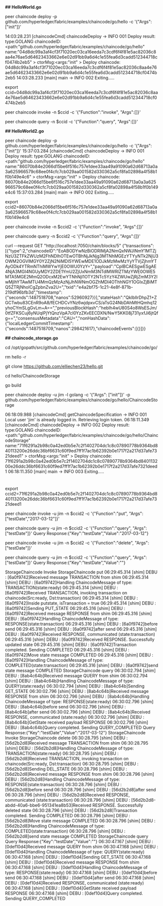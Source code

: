 **## HelloWorld.go**

peer chaincode deploy -p github.com/hyperledger/fabric/examples/chaincode/go/hello -c '{"Args": ["init"]}'

14:03:28.231 [chaincodeCmd] chaincodeDeploy -> INFO 001 Deploy result: type:GOLANG chaincodeID:<path:"github.com/hyperledger/fabric/examples/chaincode/go/hello" name:"04d8dc99a3af4cf3f71020ec03ca16eeda7c3cdf6f4f81e5ac82036c8aa4e76ae5d64623433662e6e02d91bb9a6d4c1e55fea6d3cadd512344718cf0474b2eb5" > ctorMsg:<args:"init" > 
Deploy chaincode: 04d8dc99a3af4cf3f71020ec03ca16eeda7c3cdf6f4f81e5ac82036c8aa4e76ae5d64623433662e6e02d91bb9a6d4c1e55fea6d3cadd512344718cf0474b2eb5
14:03:28.233 [main] main -> INFO 002 Exiting.....

export ccid=04d8dc99a3af4cf3f71020ec03ca16eeda7c3cdf6f4f81e5ac82036c8aa4e76ae5d64623433662e6e02d91bb9a6d4c1e55fea6d3cadd512344718cf0474b2eb5

peer chaincode invoke  -n $ccid -c '{"Function":"invoke", "Args":[]}'

peer chaincode query  -n $ccid -c '{"Function":"query", "Args":[]}'

**## HelloWorld2.go**

peer chaincode deploy -p github.com/hyperledger/fabric/examples/chaincode/go/hello -c '{"Args": ["init"]}'
15:37:03.284 [chaincodeCmd] chaincodeDeploy -> INFO 001 Deploy result: type:GOLANG chaincodeID:<path:"github.com/hyperledger/fabric/examples/chaincode/go/hello" name:"86070b84e2066d15be6f516c757e1dee33aa49a91090a62d68713a0a3a625966579c68ee0f4cfc7cb029aa001582d330362a5cf8fa02898a4f58b1f0b149e4c6" > ctorMsg:<args:"init" > 
Deploy chaincode: 86070b84e2066d15be6f516c757e1dee33aa49a91090a62d68713a0a3a625966579c68ee0f4cfc7cb029aa001582d330362a5cf8fa02898a4f58b1f0b149e4c6
15:37:03.284 [main] main -> INFO 002 Exiting.....

export ccid2=86070b84e2066d15be6f516c757e1dee33aa49a91090a62d68713a0a3a625966579c68ee0f4cfc7cb029aa001582d330362a5cf8fa02898a4f58b1f0b149e4c6

peer chaincode invoke  -n $ccid2 -c '{"Function":"invoke", "Args":[]}'

peer chaincode query  -n $ccid2 -c '{"Function":"query", "Args":[]}'

curl --request GET "http://localhost:7050/chain/blocks/5"
{"transactions":[{"type":2,"chaincodeID":"EoABODYwNzBiODRlMjA2NmQxNWJlNmY1MTZjNzU3ZTFkZWUzM2FhNDlhOTEwOTBhNjJkNjg3MTNhMGEzYTYyNTk2NjU3OWM2OGVlMGY0Y2ZjN2NiMDI5YWEwMDE1ODJkMzMwMzYyYTVjZjhmYTAyODk4YTRmNThiMWYwYjE0OWU0YzY=","payload":"CpIBCAESgwESgAE4NjA3MGI4NGUyMDY2ZDE1YmU2ZjUxNmM3NTdlMWRlZTMzYWE0OWE5MTA5MGE2MmQ2ODcxM2EwYTNhNjI1OTY2NTc5YzY4ZWUwZjRjZmM3Y2IwMjlhYTAwMTU4MmQzMzAzNjJhNWNmOGZhMDI4OThhNGY1OGIxZjBiMTQ5ZTRjNhoICgZpbnZva2U=","txid":"e4a2bf75-1c21-4e8f-871b-219df96bfb3d","timestamp":{"seconds":1487518708,"nanos":52960927}}],"stateHash":"QkIbllrDhpZ1+ZGCTwbu83CEnR9oA8/fECHDCvYNz6wjdpxvCS/aTsG24NbDAhMtHQmhq12yhoCYmSLgGvLm+A==","previousBlockHash":"hebIh4wU80S4o8WsESJm/0tfZFKSCuj6yNUqlPjYtQnzVpA7cI0YzZKvEECDXN/NwY5KK08j731yxfJi6jtQfg==","consensusMetadata":"CAU=","nonHashData":{"localLedgerCommitTimestamp":{"seconds":1487518709,"nanos":298421617},"chaincodeEvents":[{}]}}

**## chaincode_storage.go**

cd /opt/gopath/src/github.com/hyperledger/fabric/examples/chaincode/go/

rm hello -r

git clone https://github.com/elliechen23/hello.git

cd hello/ChaincodeStorage

go build

peer chaincode deploy -u jim -l golang -c '{"Args": ["init"]}' -p github.com/hyperledger/fabric/examples/chaincode/go/hello/ChaincodeStorage

06:18:09.988 [chaincodeCmd] getChaincodeSpecification -> INFO 001 Local user 'jim' is already logged in. Retrieving login token.
06:18:11.349 [chaincodeCmd] chaincodeDeploy -> INFO 002 Deploy result: type:GOLANG chaincodeID:<path:"github.com/hyperledger/fabric/examples/chaincode/go/hello/ChaincodeStorage" name:"71f6291a2b98c0a42ed0b5e7c2f1402704dc1c8c07890778b9364bd840113200e26ddc36bf6631c60f9ed7ff1f7ac1b62392b0e1717f2a217d37afe7321deed1" > ctorMsg:<args:"init" > 
Deploy chaincode: 71f6291a2b98c0a42ed0b5e7c2f1402704dc1c8c07890778b9364bd840113200e26ddc36bf6631c60f9ed7ff1f7ac1b62392b0e1717f2a217d37afe7321deed1
06:18:11.350 [main] main -> INFO 003 Exiting.....
# 
export ccid2=71f6291a2b98c0a42ed0b5e7c2f1402704dc1c8c07890778b9364bd840113200e26ddc36bf6631c60f9ed7ff1f7ac1b62392b0e1717f2a217d37afe7321deed1

peer chaincode invoke  -u jim -n $ccid2 -c '{"Function":"put", "Args":["testDate","2017-03-12"]}'

peer chaincode query  -u jim -n $ccid2 -c '{"Function":"query", "Args":["testDate"]}'
Query Response:{"Key":"testDate","Value":"2017-03-12"}

peer chaincode invoke  -u jim -n $ccid2 -c '{"Function":"delete", "Args":["testDate"]}'

peer chaincode query  -u jim -n $ccid2 -c '{"Function":"query", "Args":["testDate"]}'
Query Response:{"Key":"testDate","Value":""}

StorageChaincode Invoke
StorageChaincode put
06:29:45.314 [shim] DEBU : [6a0f9742]Received message TRANSACTION from shim
06:29:45.314 [shim] DEBU : [6a0f9742]Handling ChaincodeMessage of type: TRANSACTION(state:ready)
06:29:45.314 [shim] DEBU : [6a0f9742]Received TRANSACTION, invoking transaction on chaincode(Src:ready, Dst:transaction)
06:29:45.314 [shim] DEBU : [6a0f9742]Inside putstate, isTransaction = true
06:29:45.314 [shim] DEBU : [6a0f9742]Sending PUT_STATE
06:29:45.316 [shim] DEBU : [6a0f9742]Received message RESPONSE from shim
06:29:45.316 [shim] DEBU : [6a0f9742]Handling ChaincodeMessage of type: RESPONSE(state:transaction)
06:29:45.316 [shim] DEBU : [6a0f9742]before send
06:29:45.316 [shim] DEBU : [6a0f9742]after send
06:29:45.316 [shim] DEBU : [6a0f9742]Received RESPONSE, communicated (state:transaction)
06:29:45.316 [shim] DEBU : [6a0f9742]Received RESPONSE. Successfully updated state
06:29:45.316 [shim] DEBU : [6a0f9742]Transaction completed. Sending COMPLETED
06:29:45.316 [shim] DEBU : [6a0f9742]Move state message COMPLETED
06:29:45.316 [shim] DEBU : [6a0f9742]Handling ChaincodeMessage of type: COMPLETED(state:transaction)
06:29:45.316 [shim] DEBU : [6a0f9742]send state message COMPLETED
StorageChaincode query
06:30:02.794 [shim] DEBU : [8ab4c64b]Received message QUERY from shim
06:30:02.794 [shim] DEBU : [8ab4c64b]Handling ChaincodeMessage of type: QUERY(state:ready)
06:30:02.794 [shim] DEBU : [8ab4c64b]Sending GET_STATE
06:30:02.796 [shim] DEBU : [8ab4c64b]Received message RESPONSE from shim
06:30:02.796 [shim] DEBU : [8ab4c64b]Handling ChaincodeMessage of type: RESPONSE(state:ready)
06:30:02.796 [shim] DEBU : [8ab4c64b]before send
06:30:02.796 [shim] DEBU : [8ab4c64b]after send
06:30:02.796 [shim] DEBU : [8ab4c64b]Received RESPONSE, communicated (state:ready)
06:30:02.796 [shim] DEBU : [8ab4c64b]GetState received payload RESPONSE
06:30:02.796 [shim] DEBU : [8ab4c64b]Query completed. Sending QUERY_COMPLETED
Query Response:{"Key":"testDate","Value":"2017-03-12"}
StorageChaincode Invoke
StorageChaincode delete
06:30:28.795 [shim] DEBU : [56d2b2d8]Received message TRANSACTION from shim
06:30:28.795 [shim] DEBU : [56d2b2d8]Handling ChaincodeMessage of type: TRANSACTION(state:ready)
06:30:28.795 [shim] DEBU : [56d2b2d8]Received TRANSACTION, invoking transaction on chaincode(Src:ready, Dst:transaction)
06:30:28.795 [shim] DEBU : [56d2b2d8]Sending DEL_STATE
06:30:28.796 [shim] DEBU : [56d2b2d8]Received message RESPONSE from shim
06:30:28.796 [shim] DEBU : [56d2b2d8]Handling ChaincodeMessage of type: RESPONSE(state:transaction)
06:30:28.796 [shim] DEBU : [56d2b2d8]before send
06:30:28.796 [shim] DEBU : [56d2b2d8]after send
06:30:28.796 [shim] DEBU : [56d2b2d8]Received RESPONSE, communicated (state:transaction)
06:30:28.796 [shim] DEBU : [56d2b2d8-abdd-40a6-bbe6-951341ea8b53]Received RESPONSE. Successfully deleted state
06:30:28.796 [shim] DEBU : [56d2b2d8]Transaction completed. Sending COMPLETED
06:30:28.796 [shim] DEBU : [56d2b2d8]Move state message COMPLETED
06:30:28.796 [shim] DEBU : [56d2b2d8]Handling ChaincodeMessage of type: COMPLETED(state:transaction)
06:30:28.796 [shim] DEBU : [56d2b2d8]send state message COMPLETED
StorageChaincode query
Query Response:{"Key":"testDate","Value":""}
06:30:47.167 [shim] DEBU : [0def10d4]Received message QUERY from shim
06:30:47.168 [shim] DEBU : [0def10d4]Handling ChaincodeMessage of type: QUERY(state:ready)
06:30:47.168 [shim] DEBU : [0def10d4]Sending GET_STATE
06:30:47.168 [shim] DEBU : [0def10d4]Received message RESPONSE from shim
06:30:47.168 [shim] DEBU : [0def10d4]Handling ChaincodeMessage of type: RESPONSE(state:ready)
06:30:47.168 [shim] DEBU : [0def10d4]before send
06:30:47.168 [shim] DEBU : [0def10d4]after send
06:30:47.168 [shim] DEBU : [0def10d4]Received RESPONSE, communicated (state:ready)
06:30:47.168 [shim] DEBU : [0def10d4]GetState received payload RESPONSE
06:30:47.168 [shim] DEBU : [0def10d4]Query completed. Sending QUERY_COMPLETED